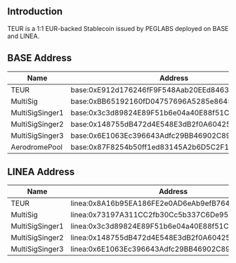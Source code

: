 ## Introduction

TEUR is a 1:1 EUR-backed Stablecoin issued by PEGLABS deployed on BASE and LINEA.

## BASE Address

| Name | Address |
| ------ | ------ |
| TEUR | base:0xE912d176246fF9F548Aab20EEd84630B897F5593 |
| MultiSig | base:0xBB65192160fD04757696A5285e86450d454c4A95 |
| MultiSigSinger1 | base:0x3c3d89824E89F51b6e04a40E88f51Ca1B69C370D |
| MultiSigSinger2 | base:0x148755dB472d4E548E3dB2f0A604257d4B2802a6 |
| MultiSigSinger3 | base:0x6E1063Ec396643Adfc29BB46902C89b605303482 |
| AerodromePool | base:0x87F8254b50ff1ed83145A2b6D5C2F16fA1D6189d |

## LINEA Address

| Name | Address |
| ------ | ------ |
| TEUR | linea:0x8A16b95EA186FE2e0AD6eAb9efB764be7846c50f |
| MultiSig | linea:0x73197A311CC2fb30Cc5b337C6De951d926f58F16 |
| MultiSigSinger1 | linea:0x3c3d89824E89F51b6e04a40E88f51Ca1B69C370D |
| MultiSigSinger2 | linea:0x148755dB472d4E548E3dB2f0A604257d4B2802a6 |
| MultiSigSinger3 | linea:0x6E1063Ec396643Adfc29BB46902C89b605303482 |
